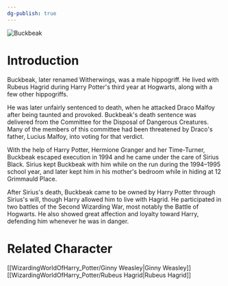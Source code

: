 ```yaml
---
dg-publish: true
---
```

![Buckbeak](http://rxbg5ysja.bkt.gdipper.com/Buckbeak.png)
# Introduction
Buckbeak, later renamed Witherwings, was a male hippogriff. He lived with Rubeus Hagrid during Harry Potter's third year at Hogwarts, along with a few other hippogriffs.

He was later unfairly sentenced to death, when he attacked Draco Malfoy after being taunted and provoked. Buckbeak's death sentence was delivered from the Committee for the Disposal of Dangerous Creatures. Many of the members of this committee had been threatened by Draco's father, Lucius Malfoy, into voting for that verdict.

With the help of Harry Potter, Hermione Granger and her Time-Turner, Buckbeak escaped execution in 1994 and he came under the care of Sirius Black. Sirius kept Buckbeak with him while on the run during the 1994–1995 school year, and later kept him in his mother's bedroom while in hiding at 12 Grimmauld Place.

After Sirius's death, Buckbeak came to be owned by Harry Potter through Sirius's will, though Harry allowed him to live with Hagrid. He participated in two battles of the Second Wizarding War, most notably the Battle of Hogwarts. He also showed great affection and loyalty toward Harry, defending him whenever he was in danger.

# Related Character
[[WizardingWorldOfHarry_Potter/Ginny Weasley\|Ginny Weasley]]
[[WizardingWorldOfHarry_Potter/Rubeus Hagrid\|Rubeus Hagrid]]
